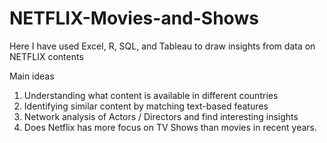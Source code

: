 # NETFLIX-Movies-and-Shows
Here I have used Excel, R, SQL, and Tableau to draw insights from data on NETFLIX contents

Main ideas 
1.	Understanding what content is available in different countries
2.	Identifying similar content by matching text-based features
3.	Network analysis of Actors / Directors and find interesting insights
4.	Does Netflix has more focus on TV Shows than movies in recent years.

